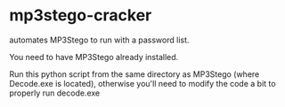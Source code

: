 # mp3stego-cracker
automates MP3Stego to run with a password list.

You need to have MP3Stego already installed.

Run this python script from the same directory as MP3Stego (where Decode.exe is located), otherwise you'll need to modify the code a bit to properly run decode.exe

